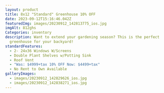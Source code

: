 ```yaml
---
layout: product
title: 8x12 "Standard" Greenhouse 10% OFF
date: 2023-09-12T15:16:46.042Z
featuredImg: images/20230912_142813775_ios.jpg
imgAlt: 812ghs
Categories: inventory
description: Want to extend your gardening season? This is the perfect
  greenhouse for your backyard!
standardFeatures:
  - 2- 24x36 Windows W/Screens
  - Double Plant Shelves w/Potting Sink
  - Roof Vent
  - "Was: $4999+tax 10% OFF Now: $4499+tax"
  - No Rent to Own Available
galleryImages:
  - images/20230912_142829626_ios.jpg
  - images/20230912_142838271_ios.jpg
---
```

